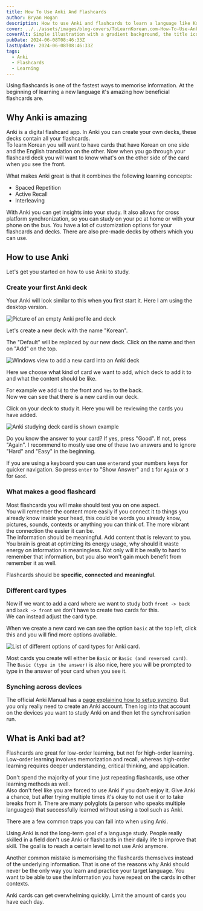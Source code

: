 ```yaml
---
title: How To Use Anki And Flashcards
author: Bryan Hogan
description: How to use Anki and flashcards to learn a language like Korean.
cover: ../../assets/images/blog-covers/ToLearnKorean.com-How-To-Use-Anki-Korean-Language.png
coverAlt: Simple illustration with a gradient background, the title icon which is a simplified version of the Anki logo is placed prominently in the center.
pubDate: 2024-06-08T08:46:33Z
lastUpdate: 2024-06-08T08:46:33Z
tags:
  - Anki
  - Flashcards
  - Learning
---
```


Using flashcards is one of the fastest ways to memorise information. At the beginning of learning a new language it's amazing how beneficial flashcards are.

## Why Anki is amazing
Anki is a digital flashcard app. In Anki you can create your own decks, these decks contain all your flashcards.  
To learn Korean you will want to have cards that have Korean on one side and the English translation on the other. Now when you go through your flashcard deck you will want to know what's on the other side of the card when you see the front.

What makes Anki great is that it combines the following learning concepts:
- Spaced Repetition
- Active Recall
- Interleaving

With Anki you can get insights into your study. It also allows for cross platform synchronization, so you can study on your pc at home or with your phone on the bus. You have a lot of customization options for your flashcards and decks. There are also pre-made decks by others which you can use.

## How to use Anki
Let's get you started on how to use Anki to study.

### Create your first Anki deck
Your Anki will look similar to this when you first start it. Here I am using the desktop version.

![Picture of an empty Anki profile and deck](../../assets/images/blog/Anki-Empty-Deck.png)

Let's create a new deck with the name "Korean".

The "Default" will be replaced by our new deck. Click on the name and then on "Add" on the top.

![Windows view to add a new card into an Anki deck](../../assets/images/blog/Anki-Add-Card-View.png)

Here we choose what kind of card we want to add, which deck to add it to and what the content should be like.

For example we add `네` to the front and `Yes` to the back.  
Now we can see that there is a new card in our deck.

Click on your deck to study it. Here you will be reviewing the cards you have added.

![Anki studying deck card is shown example](../../assets/images/blog/Anki-Card-Study-Example.png)

Do you know the answer to your card? If yes, press "Good". If not, press "Again". I recommend to mostly use one of these two answers and to ignore "Hard" and "Easy" in the beginning.

If you are using a keyboard you can use `enter`and your numbers keys for quicker navigation. So press `enter` to "Show Answer" and `1` for `Again` or `3` for `Good`. 

### What makes a good flashcard
Most flashcards you will make should test you on one aspect.  
You will remember the content more easily if you connect it to things you already know inside your head, this could be words you already know, pictures, sounds, contexts or anything you can think of. The more vibrant the connection the easier it can be.  
The information should be meaningful. Add content that is relevant to you. You brain is great at optimizing its energy usage, why should it waste energy on information is meaningless. Not only will it be really to hard to remember that information, but you also won't gain much benefit from remember it as well.

Flashcards should be **specific**, **connected** and **meaningful**.

### Different card types
Now if we want to add a card where we want to study both `front -> back` and `back -> front` we don't have to create two cards for this.  
We can instead adjust the card type.

When we create a new card we can see the option `basic` at the top left, click this and you will find more options available.

![List of different options of card types for Anki card.](../../assets/images/blog/Anki-Note-Type-Options.png)

Most cards you create will either be `Basic` or `Basic (and reversed card)`. The `Basic (type in the answer)` is also nice, here you will be prompted to type in the answer of your card when you see it.

### Synching across devices
The official Anki Manual has a [page explaining how to setup syncing](https://docs.ankiweb.net/syncing.html). But you only really need to create an Anki account. Then log into that account on the devices you want to study Anki on and then let the synchronisation run.

## What is Anki bad at?
Flashcards are great for low-order learning, but not for high-order learning. Low-order learning involves memorization and recall, whereas high-order learning requires deeper understanding, critical thinking, and application.

Don't spend the majority of your time just repeating flashcards, use other learning methods as well.  
Also don't feel like you are forced to use Anki if you don't enjoy it. Give Anki a chance, but after trying multiple times it's okay to not use it or to take breaks from it. There are many polyglots (a person who speaks multiple languages) that successfully learned without using a tool such as Anki.

There are a few common traps you can fall into when using Anki.

Using Anki is not the long-term goal of a language study. People really skilled in a field don't use Anki or flashcards in their daily life to improve that skill. The goal is to reach a certain level to not use Anki anymore.

Another common mistake is memorising the flashcards themselves instead of the underlying information. That is one of the reasons why Anki should never be the only way you learn and practice your target language. You want to be able to use the information you have repeat on the cards in other contexts.

Anki cards can get overwhelming quickly. Limit the amount of cards you have each day.